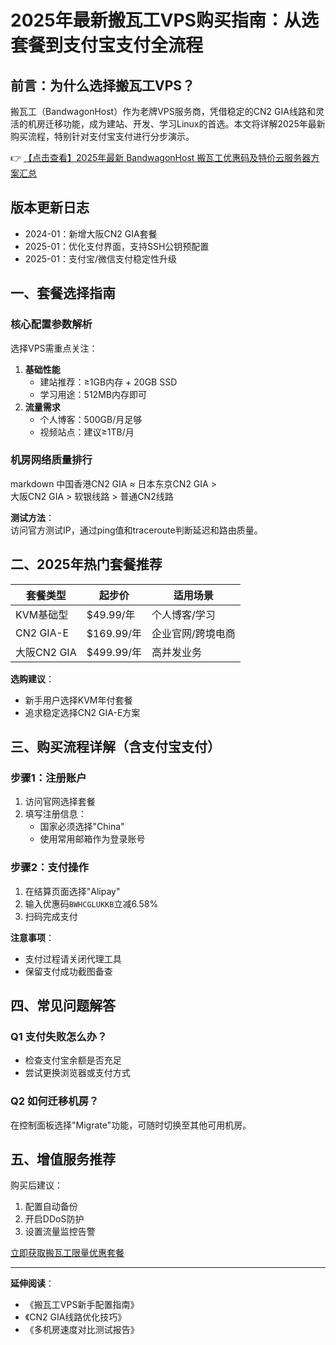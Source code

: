 # 2025年最新搬瓦工VPS购买指南：从选套餐到支付宝支付全流程

## 前言：为什么选择搬瓦工VPS？

搬瓦工（BandwagonHost）作为老牌VPS服务商，凭借稳定的CN2 GIA线路和灵活的机房迁移功能，成为建站、开发、学习Linux的首选。本文将详解2025年最新购买流程，特别针对支付宝支付进行分步演示。

👉 [【点击查看】2025年最新 BandwagonHost 搬瓦工优惠码及特价云服务器方案汇总](https://bit.ly/banwagon)

## 版本更新日志
- 2024-01：新增大阪CN2 GIA套餐
- 2025-01：优化支付界面，支持SSH公钥预配置
- 2025-01：支付宝/微信支付稳定性升级

## 一、套餐选择指南

### 核心配置参数解析
选择VPS需重点关注：
1. **基础性能**  
   - 建站推荐：≥1GB内存 + 20GB SSD
   - 学习用途：512MB内存即可
2. **流量需求**  
   - 个人博客：500GB/月足够
   - 视频站点：建议≥1TB/月

### 机房网络质量排行
markdown
中国香港CN2 GIA ≈ 日本东京CN2 GIA >  
大阪CN2 GIA > 软银线路 > 普通CN2线路

**测试方法**：  
访问官方测试IP，通过ping值和traceroute判断延迟和路由质量。

## 二、2025年热门套餐推荐

| 套餐类型       | 起步价   | 适用场景          |
|----------------|----------|-------------------|
| KVM基础型      | $49.99/年 | 个人博客/学习     |
| CN2 GIA-E      | $169.99/年| 企业官网/跨境电商 |
| 大阪CN2 GIA    | $499.99/年| 高并发业务        |

**选购建议**：  
- 新手用户选择KVM年付套餐
- 追求稳定选择CN2 GIA-E方案

## 三、购买流程详解（含支付宝支付）

### 步骤1：注册账户
1. 访问官网选择套餐
2. 填写注册信息：
   - 国家必须选择"China"
   - 使用常用邮箱作为登录账号

### 步骤2：支付操作
1. 在结算页面选择"Alipay"
2. 输入优惠码`BWHCGLUKKB`立减6.58%
3. 扫码完成支付

**注意事项**：  
- 支付过程请关闭代理工具
- 保留支付成功截图备查

## 四、常见问题解答

### Q1 支付失败怎么办？
- 检查支付宝余额是否充足
- 尝试更换浏览器或支付方式

### Q2 如何迁移机房？
在控制面板选择"Migrate"功能，可随时切换至其他可用机房。

## 五、增值服务推荐
购买后建议：
1. 配置自动备份
2. 开启DDoS防护
3. 设置流量监控告警

[立即获取搬瓦工限量优惠套餐](https://bit.ly/banwagon)

---

**延伸阅读**：  
- 《搬瓦工VPS新手配置指南》
- 《CN2 GIA线路优化技巧》
- 《多机房速度对比测试报告》